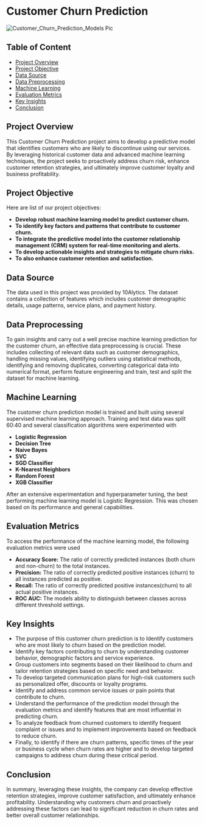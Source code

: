 # Customer Churn Prediction

![Customer_Churn_Prediction_Models Pic](https://github.com/user-attachments/assets/70174468-6397-4dd5-8437-780f385a63a4)

## Table of Content
- [Project Overview](#project-overview)
- [Project Objective](#project-objective)
- [Data Source](#data-source)
- [Data Preprocessing](#data-preprocessing)
- [Machine Learning](#machine-learning)
- [Evaluation Metrics](#evaluation-metrics)
- [Key Insights](#key-insights)
- [Conclusion](#conclusion)

## Project Overview
This Customer Churn Prediction project aims to develop a predictive model that identifies customers who are likely to discontinue using our services. By leveraging historical customer data and advanced machine learning techniques, the project seeks to proactively address churn risk, enhance customer retention strategies, and ultimately improve customer loyalty and business profitability.

## Project Objective
Here are list of our project objectives:

- **Develop robust machine learning model to predict customer churn.**
- **To identify key factors and patterns that contribute to customer churn.**
- **To integrate the predictive model into the customer relationship management (CRM) system for real-time monitoring and alerts.**
- **To develop actionable insights and strategies to mitigate churn risks.**
- **To also enhance customer retention and satisfaction.**

## Data Source
The data used in this project was provided by 10Alytics. The dataset contains a collection of features which includes customer demographic details, usage patterns, service plans, and payment history.

## Data Preprocessing
To gain insights and carry out a well precise machine learning prediction for the customer churn, an effective data preprocessing is crucial. These includes collecting of relevant data such as customer demographics, handling missing values, identifying outliers using statistical methods, identifying and removing duplicates, converting categorical data into numerical format, perform feature engineering and train, test and split the dataset for machine learning.

## Machine Learning
The customer churn prediction model is trained and built using several supervised machine learning approach. Training and test data was split 60:40 and several classification algorithms were experimented with

- **Logistic Regression**
- **Decision Tree**
- **Naive Bayes**
- **SVC**
- **SGD Classifier**
- **K-Nearest Neighbors**
- **Random Forest**
- **XGB Classifier**

After an extensive experimentation and hyperparameter tuning, the best performing machine learning model is Logistic Regression. This was chosen based on its performance and general capabilities.

##  Evaluation Metrics
To access the performance of the machine learning model, the following evaluation metrics were used

- **Accuracy Score:** The ratio of correctly predicted instances (both churn and non-churn) to the total instances.
- **Precision:** The ratio of correctly predicted positive instances (churn) to all instances predicted as positive.
- **Recall:** The ratio of correctly predicted positive instances(churn) to all actual positive instances.
- **ROC AUC:** The models ability to distinguish between classes across different threshold settings.

## Key Insights

- The purpose of this customer churn prediction is to Identify customers who are most likely to churn based on the prediction model.
- Identify key factors contributing to churn by understanding customer behavior, demographic factors and service experience.
- Group customers into segments based on their likelihood to churn and tailor retention strategies based on specific need and behavior.
- To develop targeted communication plans for high-risk customers such as personalized offer, discounts or loyalty programs.
- Identify and address common service issues or pain points that contribute to churn.
- Understand the performance of the prediction model through the evaluation metrics and identify features that are most influential in    predicting churn.
- To analyze feedback from churned customers to identify frequent complaint or issues and to implement improvements based on feedback to reduce churn.
- Finally, to identify if there are churn patterns, specific times of the year or business cycle when churn rates are higher and to develop targeted campaigns to address churn during these critical period.

## Conclusion
In summary, leveraging these insights, the company can develop effective retention strategies, improve customer satisfaction, and ultimately enhance profitability. Understanding why customers churn and proactively addressing these factors can lead to significant reduction in churn rates and better overall customer relationships.
